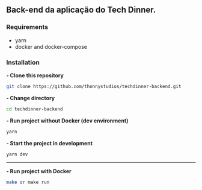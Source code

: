## Back-end da aplicação do Tech Dinner.

### Requirements

- yarn
- docker and docker-compose

### Installation

**- Clone this repository**

```sh
git clone https://github.com/thonnystudios/techdinner-backend.git
```

**- Change directory**

```sh
cd techdinner-backend
```

**- Run project without Docker (dev environment)**

```sh
yarn
```

**- Start the project in development**

```sh
yarn dev
```

<hr>

**- Run project with Docker**

```sh
make or make run
```
